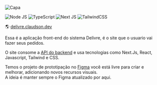 ![Capa](https://ik.imagekit.io/claudsondev/delivre/apresenta%C3%A7%C3%A3o/Capa_Front.png?updatedAt=1682391411722)

![Node JS](https://img.shields.io/badge/Node.js-339933?style=for-the-badge&logo=nodedotjs&logoColor=white)
![TypeScript](https://img.shields.io/badge/TypeScript-007ACC?style=for-the-badge&logo=typescript&logoColor=white)
![Next JS](https://img.shields.io/badge/Next-black?style=for-the-badge&logo=next.js&logoColor=white)
![TailwindCSS](https://img.shields.io/badge/tailwindcss-%2338B2AC.svg?style=for-the-badge&logo=tailwind-css&logoColor=white)

🌎 [delivre.claudson.dev](https://delivre.claudson.dev)

Essa é a aplicação front-end do sistema Delivre, é o site que o usuario vai fazer seus pedidos.

O site consome a [API do backend](https://github.com/claudsondouglas/delivre) e usa tecnologias como Next.Js, React, Javascript, Tailwind e CSS.

Temos o projeto de prototipação no [Figma](https://www.figma.com/file/45qbqcWHL5xNqURkJInK3k/Delivre-App?node-id=0%3A1&t=RyJeVXn2PVf5vtn7-1) você está livre para criar e melhorar, adicionando novos recursos visuais.<br/>
A ideia é manter sempre o Figma atualizado por aqui.
